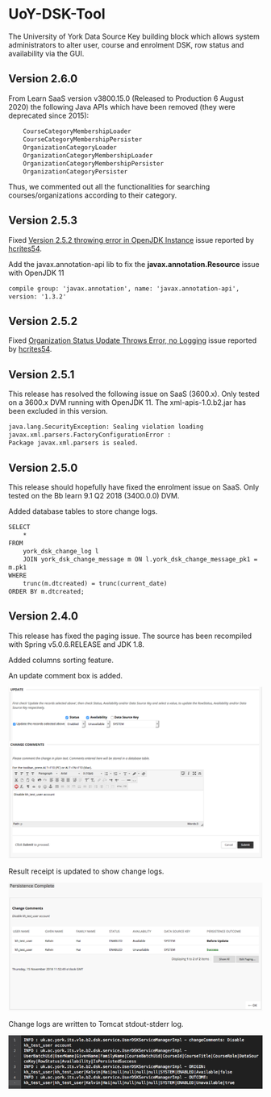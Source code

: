 # UoY-DSK-Tool
The University of York Data Source Key building block which allows system administrators to alter user, course and enrolment DSK, row status and availability via the GUI.

## Version 2.6.0
From Learn SaaS version v3800.15.0 (Released to Production 6 August 2020) the following Java APIs which have been removed (they were deprecated since 2015):
```
    CourseCategoryMembershipLoader
    CourseCategoryMembershipPersister
    OrganizationCategoryLoader
    OrganizationCategoryMembershipLoader
    OrganizationCategoryMembershipPersister
    OrganizationCategoryPersister

```
Thus, we commented out all the functionalities for searching courses/organizations according to their category. 

## Version 2.5.3
Fixed [Version 2.5.2 throwing error in OpenJDK Instance](https://github.com/OSCELOT/UoY-DSK-Tool/issues/2) issue reported by [hcrites54](https://github.com/hcrites54).

Add the javax.annotation-api lib to fix the **javax.annotation.Resource** issue with OpenJDK 11
```
compile group: 'javax.annotation', name: 'javax.annotation-api', version: '1.3.2'
```

## Version 2.5.2
Fixed [Organization Status Update Throws Error, no Logging](https://github.com/OSCELOT/UoY-DSK-Tool/issues/1) issue reported by [hcrites54](https://github.com/hcrites54).


## Version 2.5.1
This release has resolved the following issue on SaaS (3600.x). Only tested on a 3600.x DVM running with OpenJDK 11. The xml-apis-1.0.b2.jar has been excluded in this version.

```
java.lang.SecurityException: Sealing violation loading javax.xml.parsers.FactoryConfigurationError : 
Package javax.xml.parsers is sealed.
```

## Version 2.5.0
This release should hopefully have fixed the enrolment issue on SaaS. Only tested on the Bb learn 9.1 Q2 2018 (3400.0.0) DVM.

Added database tables to store change logs.

```
SELECT
    *
FROM
    york_dsk_change_log l
    JOIN york_dsk_change_message m ON l.york_dsk_change_message_pk1 = m.pk1
WHERE
    trunc(m.dtcreated) = trunc(current_date)
ORDER BY m.dtcreated;
```

## Version 2.4.0
This release has fixed the paging issue. The source has been recompiled with Spring v5.0.6.RELEASE and JDK 1.8.

Added columns sorting feature.

An update comment box is added.

![Alt text](york-dsk-2.4.0-change-comment.png?raw=true "screenshot")

Result receipt is updated to show change logs.

![Alt text](york-dsk-2.4.0-result-log.png?raw=true "screenshot")

Change logs are written to Tomcat stdout-stderr log.

![Alt text](york-dsk-2.4.0-stdout-stderr.png?raw=true "screenshot")
